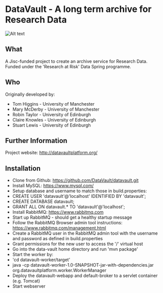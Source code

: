 DataVault - A long term archive for Research Data
=================================================
![Alt text](/logo-dvsmall.jpg"?raw=true "Data Vault logo")

What
----
A Jisc-funded project to create an archive service for Research Data.  Funded under the 'Research at Risk' Data Spring programme.

Who
---
Originally developed by:

 * Tom Higgins - University of Manchester
 * Mary McDerby - University of Manchester
 * Robin Taylor - University of Edinburgh
 * Claire Knowles - University of Edinburgh
 * Stuart Lewis - University of Edinburgh

Further Information
-------------------
Project website: http://datavaultplatform.org/

Installation
------------

 *  Clone from Github: https://github.com/DataVault/datavault.git
 *  Install MySQL: https://www.mysql.com/
  *  Setup database and username to match those in build.properties:
  * CREATE USER 'datavault'@'localhost' IDENTIFIED BY 'datavault';
  * CREATE DATABASE datavault;
  * GRANT ALL ON datavault.* TO 'datavault'@'localhost';
 *  Install RabbitMQ: https://www.rabbitmq.com
  * Start up RabbitMQ - should get a healthy startup message
  * Follow the RabbitMQ Browser admin tool instructions: https://www.rabbitmq.com/management.html
  * Create a RabbitMQ user in the RabbitMQ admin tool with the username and password as defined in build.properties
  * Grant permissions for the new user to access the '/' virtual host 
 * Go into the data-vault home directory and run 'mvn package'
 *  Start the worker by:
  * 'cd datavault-worker/target'
  * java -cp datavault-worker-1.0-SNAPSHOT-jar-with-dependencies.jar org.datavaultplatform.worker.WorkerManager
 *  Deploy the datavault-webapp and default-broker to a servlet container (e.g. Tomcat)
  *  Start webserver
